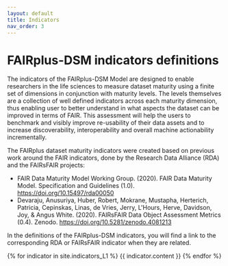 ```yaml
---
layout: default
title: Indicators
nav_order: 3
---
```


# FAIRplus-DSM indicators definitions

The indicators of the FAIRplus-DSM Model are designed to enable researchers in the life sciences to measure dataset maturity using a finite set of dimensions in conjunction with maturity levels. The levels themselves are a collection of well defined indicators across each maturity dimension, thus enabling user to better understand in what aspects the dataset can be improved in terms of FAIR. This assessment will help the users to benchmark and visibly improve re-usability of their data assets and to increase discoverability, interoperability and overall machine actionability incrementally.

The FAIRplus dataset maturity indicators were created based on previous work around the FAIR indicators, done by the Research Data Alliance (RDA) and the FAIRsFAIR projects:
- FAIR Data Maturity Model Working Group. (2020). FAIR Data Maturity Model. Specification and Guidelines (1.0). https://doi.org/10.15497/rda00050
- Devaraju, Anusuriya, Huber, Robert, Mokrane, Mustapha, Herterich, Patricia, Cepinskas, Linas, de Vries, Jerry, L'Hours, Herve, Davidson, Joy, & Angus White. (2020). FAIRsFAIR Data Object Assessment Metrics (0.4). Zenodo. https://doi.org/10.5281/zenodo.4081213

In the definitions of the FAIRplus-DSM indicators, you will find a link to the corresponding RDA or FAIRsFAIR indicator when they are related.

{% for indicator in site.indicators_L1 %}
{{ indicator.content }}
{% endfor %}
